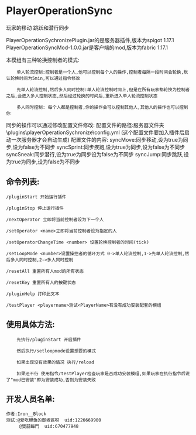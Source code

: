 # PlayerOperationSync
玩家的移动 跳跃和潜行同步


PlayerOperationSychronizePlugin.jar的是服务器插件,版本为spigot 1.17.1
PlayerOperationSyncMod-1.0.0.jar是客户端的mod,版本为fabric 1.17.1

本模组有三种轮换控制者的模式:

		单人轮流控制:控制者是一个人,他可以控制每个人的操作,控制者每隔一段时间会轮换,默认轮换时间为5min,可以通过指令修改
		
		先单人轮流控制,然后多人同时控制:单人轮流控制时同上,但是在所有玩家都轮换为控制者之后,会进入多人控制状态,然后经过轮换的时间后,重新进入单人轮流控制状态
		
		多人同时控制: 每个人都是控制者,你的操作会可以控制其他人,其他人的操作也可以控制你
		
同步的操作可以通过修改配置文件修改:
		配置文件的路径:服务器文件夹\plugins\playerOperationSychronize\config.yml (这个配置文件要加入插件后启动一次服务器才会自动生成)
			配置文件的内容:
				syncMove:同步移动,设为true为同步,设为false为不同步
				syncSprint:同步疾跑,设为true为同步,设为false为不同步
				syncSneak:同步潜行,设为true为同步设为false为不同步
				syncJump:同步跳跃,设为true为同步,设为false为不同步
## 命令列表:

	/pluginStart 开始运行插件
		 
	/pluginStop 停止运行插件
	 
	/nextOperator 立即将当前控制者设为下一个人
	 
	/setOperator <name>立即将当前控制者设为指定的人
	 
	/setOperatorChangeTime <number> 设置轮换控制者的时间(tick)
	 
	/setLoopMode <number>设置操控者的循环方式 0->单人轮流控制,1->先单人轮流控制,然后多人同时控制,2->多人同时控制
	 
	/resetAll 重置所有人mod的所有状态
	 
	/resetKey 重置所有人的按键状态
	 
	/pluginHelp 打印此文本 
	 
	/testPlayer <playername>测试<PlayerName>有没有成功安装配套的模组
	 
## 使用具体方法:
		先执行/pluginStart 开启插件
		
		然后执行/setloopmode设置想要的模式
		
		如果出现没有效果的情况 执行/reload
		
		如果还不行 使用指令/testPlayer检查玩家是否成功安装模组,如果玩家在执行指令后说了"mod已安装"即为安装成功,否则为安装失败
			
## 开发人员名单:
	作者:Iron__Block
	测试:@爱吃鲤鱼的御坂酱呀  uid:1226669900
	     @雙囍臨門  uid:670477948

  
 
